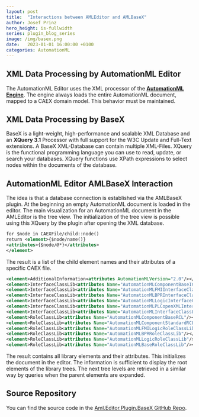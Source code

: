 ```yaml
---
layout: post
title:  "Interactions between AMLEditor and AMLBaseX"
author: Josef Prinz
hero_height: is-fullwidth
series: plugin_blog_series
image: /img/basex.png
date:   2023-01-01 16:00:00 +0100
categories: AutomationML
---
```


## XML Data Processing by AutomationML Editor
The AutomationML Editor uses the XML processor of the **[AutomationML Engine][AutomationML Engine]**. The engine always loads the entire AutomationML document, mapped to a CAEX domain model. This behavior must be maintained.

## XML Data Processing by BaseX
BaseX is a light-weight, high-performance and scalable XML Database and an **XQuery 3.1** Processor with full support for the W3C Update and Full-Text extensions. A BaseX XML-Database can contain multiple XML-Files.  XQuery is the functional programming language you can use to read, update, or search your databases. XQuery functions use XPath expressions to select nodes within the documents of the database. 

## AutomationML Editor AMLBaseX Interaction
The idea is that a database connection is established via the AMLBaseX plugin. At the beginning an empty AutomationML document is loaded in the editor. The main visualization for an AutomationML document in the AMLEditor is the tree view. The initialization of the tree view is possible using this XQuery by the plugin after opening the XML database.

```xml
for $node in CAEXFile/child::node()
return <element>{$node/name()}
<attributes>{$node/@*}</attributes>
</element>
```

The result is a list of the child element names and their attributes of a specific CAEX file.

```xml
<element>AdditionalInformation<attributes AutomationMLVersion="2.0"/></element>
<element>InterfaceClassLib<attributes Name="AutomationMLComponentBaseICL"/></element>
<element>InterfaceClassLib<attributes Name="AutomationMLFMIInterfaceClassLib"/></element>
<element>InterfaceClassLib<attributes Name="AutomationMLBPRInterfaceClassLib"/></element>
<element>InterfaceClassLib<attributes Name="AutomationMLLogicInterfaceClassLib"/></element>
<element>InterfaceClassLib<attributes Name="AutomationMLPLCopenXMLInterfaceClassLib"/></element>
<element>InterfaceClassLib<attributes Name="AutomationMLInterfaceClassLib"/></element>
<element>RoleClassLib<attributes Name="AutomationMLComponentBaseRCL"/></element>
<element>RoleClassLib<attributes Name="AutomationMLComponentStandardRCL"/></element>
<element>RoleClassLib<attributes Name="AutomationMLFMILogicRoleClassLib"/></element>
<element>RoleClassLib<attributes Name="AutomationMLBPRRoleClassLib"/></element>
<element>RoleClassLib<attributes Name="AutomationMLLogicRoleClassLib"/></element>
<element>RoleClassLib<attributes Name="AutomationMLBaseRoleClassLib"/></element>
```

The result contains all library elements and their attributes. This initializes the document in the editor. The information is sufficient to display the root elements of the library trees. The next tree levels are retrieved in a similar way by queries when the parent elements are expanded.

## Source Repository
You can find the source code in the [Aml.Editor.Plugin.BaseX GitHub Repo][Aml.Editor.Plugin.BaseX GitHub Repo].


[Aml.Editor.Plugin.BaseX GitHub Repo]: https://github.com/josefprinz/Aml.Editor.Plugin.BaseX
[AutomationML Engine]: https://www.nuget.org/packages/Aml.Engine
